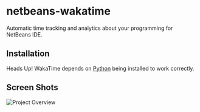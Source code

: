 netbeans-wakatime
=================

Automatic time tracking and analytics about your programming for NetBeans IDE.

Installation
------------

Heads Up! WakaTime depends on [Python](http://www.python.org/getit/) being installed to work correctly.


Screen Shots
------------

![Project Overview](https://wakatime.com/static/img/ScreenShots/ScreenShot-2014-10-29.png)

